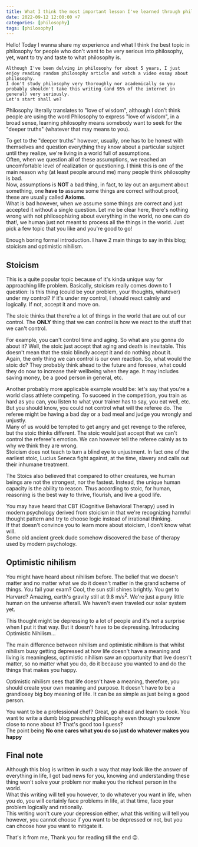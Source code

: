 ```yaml
---
title: What I think the most important lesson I've learned through philosophy 
date: 2022-09-12 12:00:00 +7
categories: [philosophy]
tags: [philosophy]
---
```



Hello!
Today I wanna share my experience and what I think the best topic in philosophy for people who don't want to be very serious into philosophy, yet, want to try and taste to what philosophy is. 

```A quick disclaimer before I begin!  
Although I've been delving in philosophy for about 5 years, I just enjoy reading random philosophy article and watch a video essay about philosophy.   
I don't study philosophy very thoroughly nor academically so you probably shouldn't take this writing (and 95% of the internet in general) very seriously. 
Let's start shall we?
```

Philosophy literally translates to "love of wisdom", although I don't think people are using the word Philosophy to express "love of wisdom", in a broad sense, learning philosophy means somebody want to seek for the "deeper truths" (whatever that may means to you). 

To get to the "deeper truths" however, usually, one has to be honest with themselves and question everything they know about a particular subject until they realize, we're living in a world full of assumptions.  
Often, when we question all of these assumptions, we reached an uncomfortable level of realization or questioning. I think this is one of the main reason why (at least people around me) many people think philosophy is bad.  
Now, assumptions is **NOT** a bad thing, in fact, to lay 
out an argument about something, one **have to** assume some things are correct without proof, these are usually called **Axioms**.  
What is bad however, when we assume some things are correct and just accepted it without a single question. 
Let me be clear here, there's nothing wrong with not philosophizing about everything in the world, no one can do that!, we human just not meant to process all the things in the world. Just pick a few topic that you like and you're good to go!


Enough boring formal introduction. I have 2 main things to say in this blog; stoicism and optimistic nihilism. 

## Stoicism
This is a quite popular topic because of it's kinda unique way for approaching life problem. Basically, stoicism really comes down to 1 question: 
Is this thing (could be your problem, your thoughts, whatever) under my control? If it's under my control, I should react calmly and logically. If not, accept it and move on. 

The stoic thinks that there're a lot of things in the world that are out of our control. The **ONLY** thing that we can control is how we react to the stuff that we can't control.  

For example, you can't control time and aging. So what are you gonna do about it? Well, the stoic just accept that aging and death is inevitable. This doesn't mean that the stoic blindly accept it and do nothing about it.  
Again, the only thing we can control is our own reaction. So, what would the stoic do? They probably think ahead to the future and foresee, what could they do now to increase their wellbeing when they age. It may includes saving money, be a good person in general, etc. 

Another probably more applicable example would be: let's say that you're a world class athlete competing. To succeed in the competition, you train as hard as you can, you listen to what your trainer has to say, you eat well, etc.  
But you should know, you could not control what will the referee do. The referee might be having a bad day or a bad meal and judge you wrongly and unjustly.  
Many of us would be tempted to get angry and get revenge to the referee, but the stoic thinks different. The stoic would just accept that we can't control the referee's emotion. We can however tell the referee calmly as to why we think they are wrong.  
Stoicism does not teach to turn a blind eye to unjustment. In fact one of the earliest stoic, Lucius Seneca fight against, at the time, slavery and calls out their inhumane treatment.  

The Stoics also believed that compared to other creatures, we human beings are not the strongest, nor the fastest. Instead, the unique human capacity is the ability to reason. Thus according to stoic, for human, reasoning is the best way to thrive, flourish, and live a good life.  

You may have heard that CBT (Cognitive Behavioral Therapy) used in modern psychology derived from stoicism in that we're recognizing harmful thought pattern and try to choose logic instead of irrational thinking.  
If that doesn't convince you to learn more about stoicism, I don't know what will.  
Some old ancient greek dude somehow discovered the base of therapy used by modern psychology.  

## Optimistic nihilism

You might have heard about nihilism before. The belief that we doesn't matter and no matter what we do it doesn't matter in the grand scheme of things. You fail your exam? Cool, the sun still shines brightly. You get to Harvard? Amazing, earth's gravity still at 9.8 m/s<sup>2</sup>. We're just a puny little human on the universe afterall. We haven't even traveled our solar system yet.  

This thought might be depressing to a lot of people and it's not a surprise when I put it that way. But it doesn't have to be depressing. Introducing Optimistic Nihilism... 

The main difference between nihilism and optimistic nihilism is that whilst nihilism busy getting depressed at how life doesn't have a meaning and living is meaningless, optimistic nihilism saw an opportunity that live doesn't matter, so no matter what you do, do it because you wanted to and do the things that makes you happy.

Optimistic nihilism sees that life doesn't have a meaning, therefore, you should create your own meaning and purpose. It doesn't have to be a grandiosey big boy meaning of life. It can be as simple as just being a good person. 

You want to be a professional chef? Great, go ahead and learn to cook. You want to write a dumb blog preaching philosophy even though you know close to none about it? That's good too I guess?    
The point being **No one cares what you do so just do whatever makes you happy** 

## Final note
Although this blog is written in such a way that may look like the answer of everything in life, I got bad news for you, knowing and understanding these thing won't solve your problem nor make you the richest person in the world.  
What this writing will tell you however, to do whatever you want in life, when you do, you will certainly face problems in life, at that time, face your problem logically and rationally.  
This writing won't cure your depression either, what this writing will tell you however, you cannot choose if you want to be depressed or not, but you can choose how you want to mitigate it.  

That's it from me, Thank you for reading till the end 😉️.




